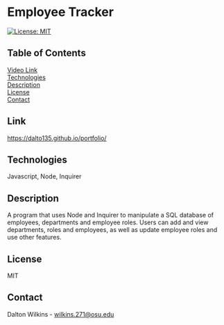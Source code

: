 # Employee Tracker

[![License: MIT](https://img.shields.io/badge/License-MIT-blue.svg)](https://opensource.org/licenses/MIT)

## Table of Contents
[Video Link](#Link)  
[Technologies](#Technologies)  
[Description](#Description)  
[License](#License)  
[Contact](#Contact)

## Link
https://dalto135.github.io/portfolio/

## Technologies
Javascript, Node, Inquirer

## Description
A program that uses Node and Inquirer to manipulate a SQL database of employees, departments and employee roles. Users can add and view departments, roles and employees, as well as update employee roles and use other features.

## License
MIT

## Contact
Dalton Wilkins - wilkins.271@osu.edu
